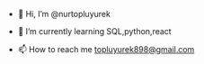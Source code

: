- 👋 Hi, I’m @nurtopluyurek
  
- 🌱 I’m currently learning SQL,python,react

- 📫 How to reach me topluyurek898@gmail.com

<!---
nurtopluyurek/nurtopluyurek is a ✨ special ✨ repository because its `README.md` (this file) appears on your GitHub profile.
You can click the Preview link to take a look at your changes.
--->
